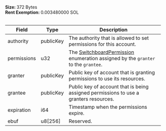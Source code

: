 <b>Size: </b>372 Bytes<br /><b>Rent Exemption: </b>0.003480000 SOL<br /><br />

| Field | Type | Description |
|--|--|--|
| authority |  publicKey | The authority that is allowed to set permissions for this account. |
| permissions |  u32 | The [SwitchboardPermission](/idl/types/SwitchboardPermission) enumeration assigned by the `granter` to the `grantee`. |
| granter |  publicKey | Public key of account that is granting permissions to use its resources. |
| grantee |  publicKey | Public key of account that is being assigned permissions to use a granters resources. |
| expiration |  i64 | Timestamp when the permissions expire. |
| ebuf |  u8[256] | Reserved. |

